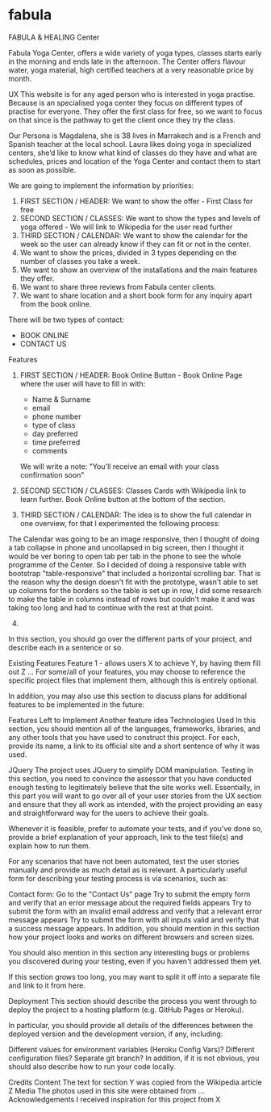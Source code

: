 # fabula

FABULA & HEALING Center

Fabula Yoga Center, offers a wide variety of yoga types, classes starts early in the morning and ends late in the afternoon. 
The Center offers flavour water, yoga material, high certified teachers at a very reasonable price by month.

UX
This website is for any aged person who is interested in yoga practise. Because is an specialised yoga center they focus on different types of practise for everyone. 
They offer the first class for free, so we want to focus on that since is the pathway to get the client once they try the class.

Our Persona is Magdalena, she is 38 lives in Marrakech and is a French and Spanish teacher at the local school. 
Laura likes doing yoga in specialized centers, she’d like to know what kind of classes do they have and what are schedules, prices and location of the Yoga Center and contact them to start as soon as possible.

We are going to implement the information by priorities:

1. FIRST SECTION / HEADER: We want to show the offer - First Class for free
2. SECOND SECTION / CLASSES: We want to show the types and levels of yoga offered - We will link to Wikipedia for the user read further
3. THIRD SECTION / CALENDAR: We want to show the calendar for the week so the user can already know if they can fit or not in the center.
4. We want to show the prices, divided in 3 types depending on the number of classes you take a week.
5. We want to show an overview of the installations and the main features they offer.
6. We want to share three reviews from Fabula center clients. 
7. We want to share location and a short book form for any inquiry apart from the book online.

There will be two types of contact:
- BOOK ONLINE
- CONTACT US


Features

1. FIRST SECTION / HEADER: Book Online Button - Book Online Page where the user will have to fill in with:
    - Name & Surname
    - email
    - phone number
    - type of class
    - day preferred
    - time preferred
    - comments

    We will write a note: "You'll receive an email with your class confirmation soon"

2. SECOND SECTION / CLASSES: Classes Cards with Wikipedia link to learn further. Book Online button at the bottom of the section.

3. THIRD SECTION / CALENDAR: The idea is to show the full calendar in one overview, for that I experimented the following process:

The Calendar was going to be an image responsive, then I thought of doing a tab collapse in phone and uncollapsed in big screen, 
then I thought it would be ver boring to open tab per tab in the phone to see the whole programme of the Center. 
So I decided of doing a responsive table with bootstrap "table-responsive" that included a horizontal scrolling bar.
That is the reason why the design doesn't fit with the prototype, wasn't able to set up columns for the borders so the table is set up in row, I did some research to 
make the table in columns instead of rows but couldn't make it and was taking too long and had to continue with the rest at that point.

4. 

In this section, you should go over the different parts of your project, and describe each in a sentence or so.

Existing Features
Feature 1 - allows users X to achieve Y, by having them fill out Z
...
For some/all of your features, you may choose to reference the specific project files that implement them, although this is entirely optional.

In addition, you may also use this section to discuss plans for additional features to be implemented in the future:

Features Left to Implement
Another feature idea
Technologies Used
In this section, you should mention all of the languages, frameworks, libraries, and any other tools that you have used to construct this project. For each, provide its name, a link to its official site and a short sentence of why it was used.

JQuery
The project uses JQuery to simplify DOM manipulation.
Testing
In this section, you need to convince the assessor that you have conducted enough testing to legitimately believe that the site works well. Essentially, in this part you will want to go over all of your user stories from the UX section and ensure that they all work as intended, with the project providing an easy and straightforward way for the users to achieve their goals.

Whenever it is feasible, prefer to automate your tests, and if you've done so, provide a brief explanation of your approach, link to the test file(s) and explain how to run them.

For any scenarios that have not been automated, test the user stories manually and provide as much detail as is relevant. A particularly useful form for describing your testing process is via scenarios, such as:

Contact form:
Go to the "Contact Us" page
Try to submit the empty form and verify that an error message about the required fields appears
Try to submit the form with an invalid email address and verify that a relevant error message appears
Try to submit the form with all inputs valid and verify that a success message appears.
In addition, you should mention in this section how your project looks and works on different browsers and screen sizes.

You should also mention in this section any interesting bugs or problems you discovered during your testing, even if you haven't addressed them yet.

If this section grows too long, you may want to split it off into a separate file and link to it from here.

Deployment
This section should describe the process you went through to deploy the project to a hosting platform (e.g. GitHub Pages or Heroku).

In particular, you should provide all details of the differences between the deployed version and the development version, if any, including:

Different values for environment variables (Heroku Config Vars)?
Different configuration files?
Separate git branch?
In addition, if it is not obvious, you should also describe how to run your code locally.

Credits
Content
The text for section Y was copied from the Wikipedia article Z
Media
The photos used in this site were obtained from ...
Acknowledgements
I received inspiration for this project from X
